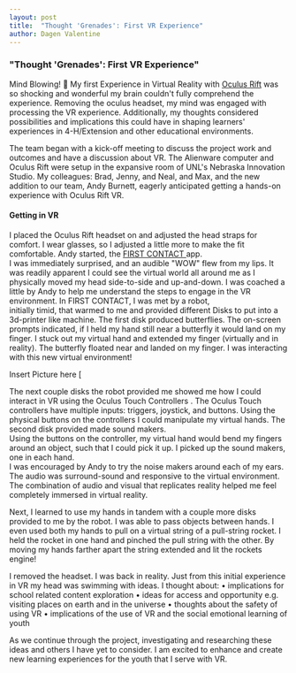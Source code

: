 ```yaml
---
layout: post
title:  "Thought 'Grenades': First VR Experience"
author: Dagen Valentine
---
```

### "Thought 'Grenades': First VR Experience"

Mind Blowing! 🤯 My first Experience in Virtual Reality with 
[Oculus Rift](https://www.oculus.com) was so shocking and wonderful my brain couldn't 
fully comprehend the experience.   Removing the oculus headset, my mind was engaged 
with processing the VR experience.  Additionally, my thoughts considered possibilities 
and implications this could have in shaping learners' experiences in 4-H/Extension and 
other educational environments.  

The team began with a kick-off meeting to discuss the project work and outcomes and have a discussion about VR.  The Alienware computer and Oculus Rift were setup in the expansive room of UNL's Nebraska Innovation Studio.  My colleagues: Brad, Jenny, and Neal, and Max, and the new addition to our team, Andy Burnett, eagerly anticipated getting a hands-on experience with Oculus Rift VR.

#### Getting in VR

I placed the Oculus Rift headset on and adjusted the head straps for comfort.  I wear 
glasses, so I adjusted a little more to make the fit comfortable.  Andy started, 
the [FIRST CONTACT ](https://www.oculus.com/experiences/rift/1217155751659625/) app.  
I was immediately surprised, and an audible "WOW" flew from my lips.  It was readily 
apparent I could see the virtual world all around me as I physically moved my head 
side-to-side and up-and-down.    I was coached a little by Andy to help me understand 
the steps to engage in the VR environment.  In FIRST CONTACT, I was met by a robot,  
initially timid, that warmed to me and provided different Disks to put into a 3d-printer 
like machine.  The first disk produced butterflies.  The on-screen prompts indicated, if 
I held my hand still near a butterfly it would land on my finger.  I stuck out my virtual 
hand and extended my finger (virtually and in reality).  The butterfly floated near and 
landed on my finger. I was interacting with this new virtual environment!

Insert Picture here [

The next couple disks the robot provided me showed me how I could interact in VR
using the Oculus Touch Controllers .   The Oculus Touch controllers have multiple 
inputs: triggers, joystick, and buttons.   Using the physical buttons on the controllers 
I could manipulate my virtual hands.  The second disk provided made sound makers.  
Using the buttons on the controller, my virtual hand would bend my fingers around an 
object, such that I could pick it up.  I picked up the sound makers, one in each hand.  
I was encouraged by Andy to try the noise makers around each of my ears.  The audio was 
surround-sound and responsive to the virtual environment.  The combination of audio and 
visual that replicates reality helped me feel completely immersed in virtual reality.

Next, I learned to use my hands in tandem with a couple more disks provided to me by the robot.  I was able to pass objects between hands.  I even used both my hands to pull on a virtual string of a pull-string rocket.   I held the rocket in one hand and pinched the pull string with the other.  By moving my hands farther apart the string extended and lit the rockets engine!

I removed the headset.  I was back in reality.  Just from this initial experience in VR 
my head was swimming with ideas.  I thought about:
• implications for school related content exploration
• ideas for access and opportunity e.g. visiting places on earth and in the universe 
• thoughts about the safety of using VR
• implications of the use of VR and the social emotional learning of youth

As we continue through the project, investigating and researching these ideas and 
others I have yet to consider.  I am excited to enhance and create new learning experiences
for the youth that I serve with VR.   


